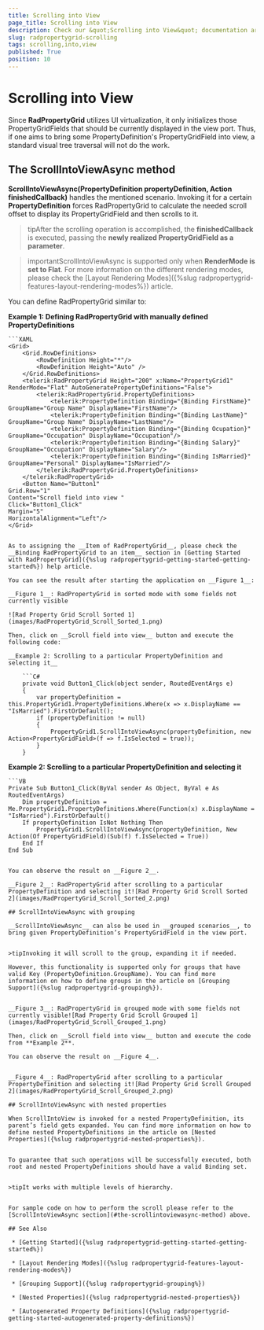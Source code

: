 ```yaml
---
title: Scrolling into View
page_title: Scrolling into View
description: Check our &quot;Scrolling into View&quot; documentation article for the RadPropertyGrid {{ site.framework_name }} control.
slug: radpropertygrid-scrolling
tags: scrolling,into,view
published: True
position: 10
---
```


# Scrolling into View

Since __RadPropertyGrid__ utilizes UI virtualization, it only initializes those PropertyGridFields that should be currently displayed in the view port. Thus, if one aims to bring some PropertyDefinition's PropertyGridField into view, a standard visual tree traversal will not do the work. 

## The ScrollIntoViewAsync method

__ScrollIntoViewAsync(PropertyDefinition propertyDefinition, Action<PropertyGridField> finishedCallback)__ handles the mentioned scenario. Invoking it for a certain __PropertyDefinition__ forces RadPropertyGrid to calculate the needed scroll offset to display its PropertyGridField and then scrolls to it.

>tipAfter the scrolling operation is accomplished, the __finishedCallback__ is executed, passing the __newly realized PropertyGridField as a parameter__.

>importantScrollIntoViewAsync is supported only when __RenderMode is set to Flat__. For more information on the different rendering modes, please check the [Layout Rendering Modes]({%slug radpropertygrid-features-layout-rendering-modes%}) article.

You can define RadPropertyGrid similar to:

__Example 1: Defining RadPropertyGrid with manually defined PropertyDefinitions__

	```XAML
	<Grid>
	    <Grid.RowDefinitions>
	        <RowDefinition Height="*"/>
	        <RowDefinition Height="Auto" />
	    </Grid.RowDefinitions>
	    <telerik:RadPropertyGrid Height="200" x:Name="PropertyGrid1" RenderMode="Flat" AutoGeneratePropertyDefinitions="False">
	        <telerik:RadPropertyGrid.PropertyDefinitions>
	            <telerik:PropertyDefinition Binding="{Binding FirstName}" GroupName="Group Name" DisplayName="FirstName"/>
	            <telerik:PropertyDefinition Binding="{Binding LastName}" GroupName="Group Name" DisplayName="LastName"/>
	            <telerik:PropertyDefinition Binding="{Binding Ocupation}" GroupName="Occupation" DisplayName="Occupation"/>
	            <telerik:PropertyDefinition Binding="{Binding Salary}" GroupName="Occupation" DisplayName="Salary"/>
	            <telerik:PropertyDefinition Binding="{Binding IsMarried}" GroupName="Personal" DisplayName="IsMarried"/>
	        </telerik:RadPropertyGrid.PropertyDefinitions>
	    </telerik:RadPropertyGrid>
	    <Button Name="Button1"
	Grid.Row="1"
	Content="Scroll field into view "
	Click="Button1_Click"
	Margin="5"
	HorizontalAlignment="Left"/>
	</Grid>
```

As to assigning the __Item of RadPropertyGrid__, please check the __Binding RadPropertyGrid to an item__ section in [Getting Started with RadPropertyGrid]({%slug radpropertygrid-getting-started-getting-started%}) help article.

You can see the result after starting the application on __Figure 1__:

__Figure 1__: RadPropertyGrid in sorted mode with some fields not currently visible

![Rad Property Grid Scroll Sorted 1](images/RadPropertyGrid_Scroll_Sorted_1.png)

Then, click on __Scroll field into view__ button and execute the following code:

__Example 2: Scrolling to a particular PropertyDefinition and selecting it__

	```C#
	private void Button1_Click(object sender, RoutedEventArgs e)
	{
	    var propertyDefinition = this.PropertyGrid1.PropertyDefinitions.Where(x => x.DisplayName == "IsMarried").FirstOrDefault();
	    if (propertyDefinition != null)
	    {
	        PropertyGrid1.ScrollIntoViewAsync(propertyDefinition, new Action<PropertyGridField>(f => f.IsSelected = true));
	    }
	}
```

__Example 2: Scrolling to a particular PropertyDefinition and selecting it__

	```VB
	Private Sub Button1_Click(ByVal sender As Object, ByVal e As RoutedEventArgs)
	    Dim propertyDefinition = Me.PropertyGrid1.PropertyDefinitions.Where(Function(x) x.DisplayName = "IsMarried").FirstOrDefault()
	    If propertyDefinition IsNot Nothing Then
	        PropertyGrid1.ScrollIntoViewAsync(propertyDefinition, New Action(Of PropertyGridField)(Sub(f) f.IsSelected = True))
	    End If
	End Sub
```

You can observe the result on __Figure 2__.

__Figure 2__: RadPropertyGrid after scrolling to a particular PropertyDefinition and selecting it![Rad Property Grid Scroll Sorted 2](images/RadPropertyGrid_Scroll_Sorted_2.png)

## ScrollIntoViewAsync with grouping

__ScrollIntoViewAsync__ can also be used in __grouped scenarios__, to bring given PropertyDefinition’s PropertyGridField in the view port. 
          

>tipInvoking it will scroll to the group, expanding it if needed.

However, this functionality is supported only for groups that have valid Key (PropertyDefinition.GroupName). You can find more information on how to define groups in the article on [Grouping Support]({%slug radpropertygrid-grouping%}).
        

__Figure 3__: RadPropertyGrid in grouped mode with some fields not currently visible![Rad Property Grid Scroll Grouped 1](images/RadPropertyGrid_Scroll_Grouped_1.png)

Then, click on __Scroll field into view__ button and execute the code from **Example 2**.

You can observe the result on __Figure 4__.
        

__Figure 4__: RadPropertyGrid after scrolling to a particular PropertyDefinition and selecting it![Rad Property Grid Scroll Grouped 2](images/RadPropertyGrid_Scroll_Grouped_2.png)

## ScrollIntoViewAsync with nested properties

When ScrollIntoView is invoked for a nested PropertyDefinition, its parent’s field gets expanded. You can find more information on how to define nested PropertyDefinitions in the article on [Nested Properties]({%slug radpropertygrid-nested-properties%}).
        

To guarantee that such operations will be successfully executed, both root and nested PropertyDefinitions should have a valid Binding set.
        

>tipIt works with multiple levels of hierarchy.
          

For sample code on how to perform the scroll please refer to the [ScrollIntoViewAsync section](#the-scrollintoviewasync-method) above.

## See Also

 * [Getting Started]({%slug radpropertygrid-getting-started-getting-started%})

 * [Layout Rendering Modes]({%slug radpropertygrid-features-layout-rendering-modes%})

 * [Grouping Support]({%slug radpropertygrid-grouping%})

 * [Nested Properties]({%slug radpropertygrid-nested-properties%})

 * [Autogenerated Property Definitions]({%slug radpropertygrid-getting-started-autogenerated-property-definitions%})
